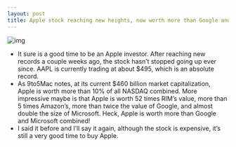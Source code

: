 ```yaml
---
layout: post
title: Apple stock reaching new heights, now worth more than Google and Microsoft combined
---
```

![img](http://media.idownloadblog.com/wp-content/uploads/2012/02/Apple-Stock-Feb-2012.png)
* It sure is a good time to be an Apple investor. After reaching new records a couple weeks ago, the stock hasn’t stopped going up ever since. AAPL is currently trading at about $495, which is an absolute record.
* As 9to5Mac notes, at its current $460 billion market capitalization, Apple is worth more than 10% of all NASDAQ combined. More impressive maybe is that Apple is worth 52 times RIM’s value, more than 5 times Amazon’s, more than twice the value of Google, and almost double the size of Microsoft. Heck, Apple is worth more than Google and Microsoft combined!
* I said it before and I’ll say it again, although the stock is expensive, it’s still a very good time to buy Apple.

